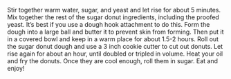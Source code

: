 Stir together warm water, sugar, and yeast and let rise for about 5 minutes.
Mix together the rest of the sugar donut ingredients, including the proofed yeast. It’s best if you use a dough hook attachment to do this.
Form the dough into a large ball and butter it to prevent skin from forming. Then put it in a covered bowl and keep in a warm place for about 1.5-2 hours.
Roll out the sugar donut dough and use a 3 inch cookie cutter to cut out donuts.
Let rise again for about an hour, until doubled or tripled in volume.
Heat your oil and fry the donuts. Once they are cool enough, roll them in sugar.
Eat and enjoy!